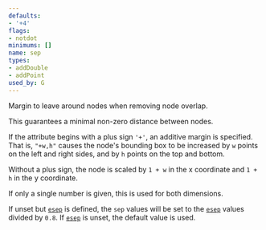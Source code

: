 ```yaml
---
defaults:
- '+4'
flags:
- notdot
minimums: []
name: sep
types:
- addDouble
- addPoint
used_by: G
---
```

Margin to leave around nodes when removing node overlap.

This guarantees a minimal non-zero distance between nodes.

If the attribute begins with a plus sign `'+'`, an additive margin is
specified. That is, `"+w,h"` causes the node's bounding box to be increased by
`w` points on the left and right sides, and by `h` points on the top and bottom.

Without a plus sign, the node is scaled by `1 + w` in the x coordinate and
`1 + h` in the y coordinate.

If only a single number is given, this is used for both dimensions.

If unset but [`esep`](#d:esep) is defined, the `sep` values will be set to the
[`esep`](#d:esep) values divided by `0.8`. If [`esep`](#d:esep) is unset, the
default value is used.
